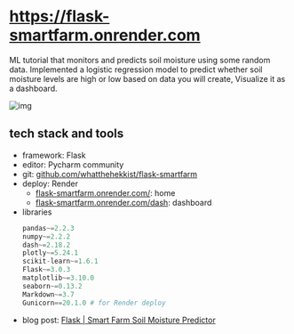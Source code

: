 # https://flask-smartfarm.onrender.com

ML tutorial that monitors and predicts soil moisture using some random data.
Implemented a logistic regression model to predict whether soil moisture levels are high or low based on data you will create,
Visualize it as a dashboard.

![img](https://github.com/user-attachments/assets/31bc84c4-d84a-4f23-95d1-e73e4e86c68e)


## tech stack and tools
- framework: Flask
- editor: Pycharm community
- git: <a href="https://github.com/whatthehekkist/flask-smartfarm" target="_blank">github.com/whatthehekkist/flask-smartfarm</a>
- deploy: Render
  - <a href="https://flask-smartfarm.onrender.com/" target="_blank">flask-smartfarm.onrender.com/</a>: home
  - <a href="https://flask-smartfarm.onrender.com/dash" target="_blank">flask-smartfarm.onrender.com/dash</a>: dashboard
- libraries
  ```python
  pandas~=2.2.3
  numpy~=2.2.2
  dash~=2.18.2
  plotly~=5.24.1
  scikit-learn~=1.6.1
  Flask~=3.0.3
  matplotlib~=3.10.0
  seaborn~=0.13.2
  Markdown~=3.7
  Gunicorn==20.1.0 # for Render deploy
  ```
- blog post: <a href="https://dev-whatthehekkist.netlify.app/python/smartfarm/" target="_blank">Flask &#124; Smart Farm Soil Moisture Predictor</a>
 

[//]: # (# resources)

[//]: # (- [home]&#40;home.pdf&#41;)

[//]: # (- [dash]&#40;dash.pdf&#41;)